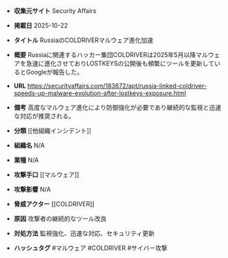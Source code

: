 - **収集元サイト**
Security Affairs

- **掲載日**
2025-10-22

- **タイトル**
RussiaのCOLDRIVERマルウェア進化加速

- **概要**
Russiaに関連するハッカー集団COLDRIVERは2025年5月以降マルウェアを急速に進化させておりLOSTKEYSの公開後も頻繁にツールを更新しているとGoogleが報告した。

- **URL**
https://securityaffairs.com/183672/apt/russia-linked-coldriver-speeds-up-malware-evolution-after-lostkeys-exposure.html

- **備考**
高度なマルウェア進化により防御強化が必要であり継続的な監視と迅速な対応が推奨される。

- **分類**
[[他組織インシデント]]

- **組織名**
N/A

- **業種**
N/A

- **攻撃手口**
[[マルウェア]]

- **攻撃影響**
N/A

- **脅威アクター**
[[COLDRIVER]]

- **原因**
攻撃者の継続的なツール改良

- **対処方法**
監視強化、迅速な対応、セキュリティ更新

- **ハッシュタグ**
#マルウェア #COLDRIVER #サイバー攻撃
